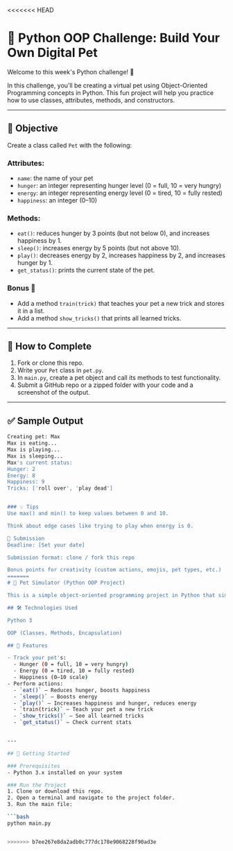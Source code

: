 <<<<<<< HEAD
# 🐶 Python OOP Challenge: Build Your Own Digital Pet

Welcome to this week's Python challenge! 🎉

In this challenge, you’ll be creating a virtual pet using Object-Oriented Programming concepts in Python. This fun project will help you practice how to use classes, attributes, methods, and constructors.

---

## 🧠 Objective

Create a class called `Pet` with the following:

### Attributes:
- `name`: the name of your pet
- `hunger`: an integer representing hunger level (0 = full, 10 = very hungry)
- `energy`: an integer representing energy level (0 = tired, 10 = fully rested)
- `happiness`: an integer (0–10)

### Methods:
- `eat()`: reduces hunger by 3 points (but not below 0), and increases happiness by 1.
- `sleep()`: increases energy by 5 points (but not above 10).
- `play()`: decreases energy by 2, increases happiness by 2, and increases hunger by 1.
- `get_status()`: prints the current state of the pet.

### Bonus 🎯
- Add a method `train(trick)` that teaches your pet a new trick and stores it in a list.
- Add a method `show_tricks()` that prints all learned tricks.

---

## 📝 How to Complete

1. Fork or clone this repo.
2. Write your `Pet` class in `pet.py`.
3. In `main.py`, create a pet object and call its methods to test functionality.
4. Submit a GitHub repo or a zipped folder with your code and a screenshot of the output.

---

## ✅ Sample Output

```bash
Creating pet: Max
Max is eating...
Max is playing...
Max is sleeping...
Max's current status:
Hunger: 2
Energy: 8
Happiness: 9
Tricks: ['roll over', 'play dead']


### 💡 Tips
Use max() and min() to keep values between 0 and 10.

Think about edge cases like trying to play when energy is 0.

🏁 Submission
Deadline: [Set your date]

Submission format: clone / fork this repo

Bonus points for creativity (custom actions, emojis, pet types, etc.)
=======
# 🐶 Pet Simulator (Python OOP Project)

This is a simple object-oriented programming project in Python that simulates a virtual pet. The pet has attributes like hunger, energy, happiness, and can learn tricks!

## 🛠️ Technologies Used

Python 3

OOP (Classes, Methods, Encapsulation)

## 🧠 Features

- Track your pet's:
  - Hunger (0 = full, 10 = very hungry)
  - Energy (0 = tired, 10 = fully rested)
  - Happiness (0–10 scale)
- Perform actions:
  - `eat()` – Reduces hunger, boosts happiness
  - `sleep()` – Boosts energy
  - `play()` – Increases happiness and hunger, reduces energy
  - `train(trick)` – Teach your pet a new trick
  - `show_tricks()` – See all learned tricks
  - `get_status()` – Check current stats


---

## 🚀 Getting Started

### Prerequisites
- Python 3.x installed on your system

### Run the Project
1. Clone or download this repo.
2. Open a terminal and navigate to the project folder.
3. Run the main file:

```bash
python main.py


>>>>>>> b7ee267e8da2adb0c777dc178e9068228f90ad3e
